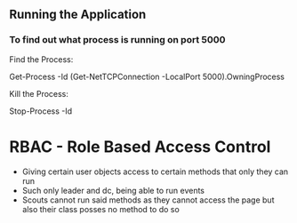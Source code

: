 

## Running the Application

### To find out what process is running on port 5000

Find the Process:

Get-Process -Id (Get-NetTCPConnection -LocalPort 5000).OwningProcess

Kill the Process:

Stop-Process -Id <ID>


# RBAC - Role Based Access Control 
- Giving certain user objects access to certain methods that only they can run
- Such only leader and dc, being able to run events 
- Scouts cannot run said methods as they cannot access the page but also their class posses no method to do so